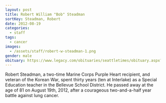 ```yaml
---
layout: post
title: Robert William "Bob" Steadman
sortKey: Steadman, Robert
date: 2012-08-19
categories:
  - staff
tags:
  - cancer
images:
  - /assets/staff/robert-w-steadman-1.png
gender: male
obituary: https://www.legacy.com/obituaries/seattletimes/obituary.aspx?n=robert-william-steadman&pid=159778193
---
```


Robert Steadman, a two-time Marine Corps Purple Heart recipient, and veteran of the Korean War, spent thirty years (ten at Interlake) as a Special Education teacher in the Bellevue School District. He passed away at the age of 81 on August 19th, 2012, after a courageous two-and-a-half year battle against lung cancer.
